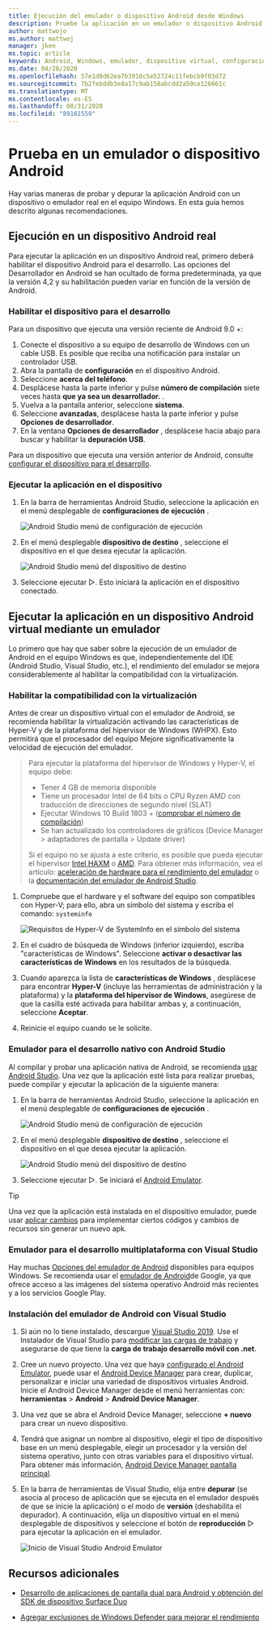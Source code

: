 ```yaml
---
title: Ejecución del emulador o dispositivo Android desde Windows
description: Pruebe la aplicación en un emulador o dispositivo Android desde Windows y habilite la virtualización con Hyper-v y la plataforma del hipervisor de Windows (WHPX).
author: mattwojo
ms.author: mattwoj
manager: jken
ms.topic: article
keywords: Android, Windows, emulador, dispositivo virtual, configuración de dispositivos, habilitar dispositivo, desarrollador, configuración, virtualización, Visual Studio, Hyper-v, Intel, haxm, AMD, plataforma del hipervisor de Windows, WHPX
ms.date: 04/28/2020
ms.openlocfilehash: 57e1d8d62ea7b3918c5e52724c11febcb9f03d72
ms.sourcegitcommit: 7b2febddb3e8a17c9ab158abcdd2a59ce126661c
ms.translationtype: MT
ms.contentlocale: es-ES
ms.lasthandoff: 08/31/2020
ms.locfileid: "89161559"
---
```

# <a name="test-on-an-android-device-or-emulator"></a>Prueba en un emulador o dispositivo Android

Hay varias maneras de probar y depurar la aplicación Android con un dispositivo o emulador real en el equipo Windows. En esta guía hemos descrito algunas recomendaciones.

## <a name="run-on-a-real-android-device"></a>Ejecución en un dispositivo Android real

Para ejecutar la aplicación en un dispositivo Android real, primero deberá habilitar el dispositivo Android para el desarrollo. Las opciones del Desarrollador en Android se han ocultado de forma predeterminada, ya que la versión 4,2 y su habilitación pueden variar en función de la versión de Android.

### <a name="enable-your-device-for-development"></a>Habilitar el dispositivo para el desarrollo

Para un dispositivo que ejecuta una versión reciente de Android 9.0 +:

1. Conecte el dispositivo a su equipo de desarrollo de Windows con un cable USB. Es posible que reciba una notificación para instalar un controlador USB.
2. Abra la pantalla de **configuración** en el dispositivo Android.
3. Seleccione **acerca del teléfono**.
4. Desplácese hasta la parte inferior y pulse **número de compilación** siete veces hasta **que ya sea un desarrollador.** .
5. Vuelva a la pantalla anterior, seleccione **sistema**.
6. Seleccione **avanzadas**, desplácese hasta la parte inferior y pulse **Opciones de desarrollador**.
7. En la ventana **Opciones de desarrollador** , desplácese hacia abajo para buscar y habilitar la **depuración USB**.

Para un dispositivo que ejecuta una versión anterior de Android, consulte [configurar el dispositivo para el desarrollo](/xamarin/android/get-started/installation/set-up-device-for-development).

### <a name="run-your-app-on-the-device"></a>Ejecutar la aplicación en el dispositivo

1. En la barra de herramientas Android Studio, seleccione la aplicación en el menú desplegable de **configuraciones de ejecución** .

    ![Android Studio menú de configuración de ejecución](../images/android-run-config-menu.png)

2. En el menú desplegable **dispositivo de destino** , seleccione el dispositivo en el que desea ejecutar la aplicación.

    ![Android Studio menú del dispositivo de destino](../images/android-target-device-menu.png)

3. Seleccione ejecutar ▷. Esto iniciará la aplicación en el dispositivo conectado.

## <a name="run-your-app-on-a-virtual-android-device-using-an-emulator"></a>Ejecutar la aplicación en un dispositivo Android virtual mediante un emulador

Lo primero que hay que saber sobre la ejecución de un emulador de Android en el equipo Windows es que, independientemente del IDE (Android Studio, Visual Studio, etc.), el rendimiento del emulador se mejora considerablemente al habilitar la compatibilidad con la virtualización.

### <a name="enable-virtualization-support"></a>Habilitar la compatibilidad con la virtualización

Antes de crear un dispositivo virtual con el emulador de Android, se recomienda habilitar la virtualización activando las características de Hyper-V y de la plataforma del hipervisor de Windows (WHPX). Esto permitirá que el procesador del equipo Mejore significativamente la velocidad de ejecución del emulador.

> Para ejecutar la plataforma del hipervisor de Windows y Hyper-V, el equipo debe:
>
> * Tener 4 GB de memoria disponible
> * Tiene un procesador Intel de 64 bits o CPU Ryzen AMD con traducción de direcciones de segundo nivel (SLAT)
> * Ejecutar Windows 10 Build 1803 + ([comprobar el número de compilación](ms-settings:about))
> * Se han actualizado los controladores de gráficos (Device Manager > adaptadores de pantalla > Update driver)
>
> Si el equipo no se ajusta a este criterio, es posible que pueda ejecutar el hipervisor [Intel HAXM](https://github.com/intel/haxm/wiki/Installation-Instructions-on-Windows) o [AMD](https://github.com/google/android-emulator-hypervisor-driver-for-amd-processors). Para obtener más información, vea el artículo: [aceleración de hardware para el rendimiento del emulador](/xamarin/android/get-started/installation/android-emulator/hardware-acceleration) o la [documentación del emulador de Android Studio](https://developer.android.com/studio/run/emulator).

1. Compruebe que el hardware y el software del equipo son compatibles con Hyper-V; para ello, abra un símbolo del sistema y escriba el comando: `systeminfo`

    ![Requisitos de Hyper-V de SystemInfo en el símbolo del sistema](../images/systeminfo.png)

2. En el cuadro de búsqueda de Windows (inferior izquierdo), escriba "características de Windows". Seleccione **activar o desactivar las características de Windows** en los resultados de la búsqueda.

3. Cuando aparezca la lista de **características de Windows** , desplácese para encontrar **Hyper-V** (incluye las herramientas de administración y la plataforma) y la **plataforma del hipervisor de Windows**, asegúrese de que la casilla esté activada para habilitar ambas y, a continuación, seleccione **Aceptar**.

4. Reinicie el equipo cuando se le solicite.

### <a name="emulator-for-native-development-with-android-studio"></a>Emulador para el desarrollo nativo con Android Studio

Al compilar y probar una aplicación nativa de Android, se recomienda [usar Android Studio](./native-android.md). Una vez que la aplicación esté lista para realizar pruebas, puede compilar y ejecutar la aplicación de la siguiente manera:

1. En la barra de herramientas Android Studio, seleccione la aplicación en el menú desplegable de **configuraciones de ejecución** .

    ![Android Studio menú de configuración de ejecución](../images/android-run-config-menu.png)

2. En el menú desplegable **dispositivo de destino** , seleccione el dispositivo en el que desea ejecutar la aplicación.

    ![Android Studio menú del dispositivo de destino](../images/android-target-device-menu.png)

3. Seleccione ejecutar ▷. Se iniciará el [Android Emulator](https://developer.android.com/studio/run/emulator).

> [!TIP]
> Una vez que la aplicación está instalada en el dispositivo emulador, puede usar [aplicar cambios](https://developer.android.com/studio/run#apply-changes) para implementar ciertos códigos y cambios de recursos sin generar un nuevo apk.

### <a name="emulator-for-cross-platform-development-with-visual-studio"></a>Emulador para el desarrollo multiplataforma con Visual Studio

Hay muchas [Opciones del emulador de Android](https://www.androidauthority.com/best-android-emulators-for-pc-655308/) disponibles para equipos Windows. Se recomienda usar el [emulador de Android](https://developer.android.com/studio/run/emulator)de Google, ya que ofrece acceso a las imágenes del sistema operativo Android más recientes y a los servicios Google Play.

### <a name="install-android-emulator-with-visual-studio"></a>Instalación del emulador de Android con Visual Studio

1. Si aún no lo tiene instalado, descargue [Visual Studio 2019](https://visualstudio.microsoft.com/downloads/). Use el Instalador de Visual Studio para [modificar las cargas de trabajo](/visualstudio/install/modify-visual-studio?view=vs-2019#modify-workloads) y asegurarse de que tiene la **carga de trabajo desarrollo móvil con .net**.

2. Cree un nuevo proyecto. Una vez que haya [configurado el Android Emulator](/xamarin/android/get-started/installation/android-emulator/), puede usar el [Android Device Manager](/xamarin/android/get-started/installation/android-emulator/device-manager?pivots=windows&tabs=windows#requirements) para crear, duplicar, personalizar e iniciar una variedad de dispositivos virtuales Android. Inicie el Android Device Manager desde el menú herramientas con: **herramientas**  >  **Android**  >  **Android Device Manager**.

3. Una vez que se abra el Android Device Manager, seleccione **+ nuevo** para crear un nuevo dispositivo.

4. Tendrá que asignar un nombre al dispositivo, elegir el tipo de dispositivo base en un menú desplegable, elegir un procesador y la versión del sistema operativo, junto con otras variables para el dispositivo virtual. Para obtener más información, [Android Device Manager pantalla principal](/xamarin/android/get-started/installation/android-emulator/device-manager?pivots=windows&tabs=windows#main-screen).

5. En la barra de herramientas de Visual Studio, elija entre **depurar** (se asocia al proceso de aplicación que se ejecuta en el emulador después de que se inicie la aplicación) o el modo de **versión** (deshabilita el depurador). A continuación, elija un dispositivo virtual en el menú desplegable de dispositivos y seleccione el botón de **reproducción** ▷ para ejecutar la aplicación en el emulador.

    ![Inicio de Visual Studio Android Emulator](../images/vs-target-device-menu.png)

## <a name="additional-resources"></a>Recursos adicionales

- [Desarrollo de aplicaciones de pantalla dual para Android y obtención del SDK de dispositivo Surface Duo](/dual-screen/android/)

- [Agregar exclusiones de Windows Defender para mejorar el rendimiento](defender-settings.md)